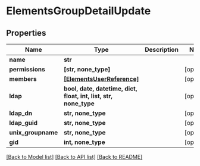 # ElementsGroupDetailUpdate


## Properties

Name | Type | Description | Notes
------------ | ------------- | ------------- | -------------
**name** | **str** |  | 
**permissions** | **[str, none_type]** |  | [optional] 
**members** | [**[ElementsUserReference]**](ElementsUserReference.md) |  | [optional] 
**ldap** | **bool, date, datetime, dict, float, int, list, str, none_type** |  | [optional] 
**ldap_dn** | **str, none_type** |  | [optional] 
**ldap_guid** | **str, none_type** |  | [optional] 
**unix_groupname** | **str, none_type** |  | [optional] 
**gid** | **int, none_type** |  | [optional] 

[[Back to Model list]](../#documentation-for-models) [[Back to API list]](../#documentation-for-api-endpoints) [[Back to README]](../)



